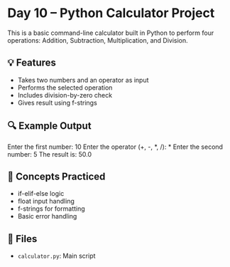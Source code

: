 # Day 10 – Python Calculator Project

This is a basic command-line calculator built in Python to perform four operations:
Addition, Subtraction, Multiplication, and Division.

## 💡 Features
- Takes two numbers and an operator as input
- Performs the selected operation
- Includes division-by-zero check
- Gives result using f-strings

## 🔍 Example Output
Enter the first number: 10
Enter the operator (+, -, *, /): *
Enter the second number: 5
The result is: 50.0

## 🧠 Concepts Practiced
- if-elif-else logic
- float input handling
- f-strings for formatting
- Basic error handling

## 📁 Files
- `calculator.py`: Main script
